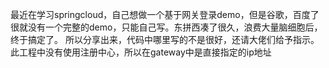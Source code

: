 最近在学习springcloud，自己想做一个基于网关登录demo，但是谷歌，百度了很就没有一个完整的demo，只能自己写。东拼西凑了很久，浪费大量脑细胞后，终于搞定了。
所以分享出来，代码中哪里写的不是很好，还请大佬们给予指示。此工程中没有使用注册中心，所以在gateway中是直接指定的ip地址
